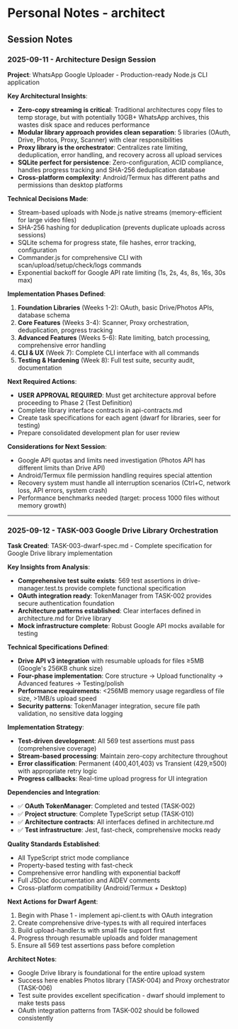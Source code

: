 # Personal Notes - architect

## Session Notes

### 2025-09-11 - Architecture Design Session
**Project**: WhatsApp Google Uploader - Production-ready Node.js CLI application

**Key Architectural Insights**:
- **Zero-copy streaming is critical**: Traditional architectures copy files to temp storage, but with potentially 10GB+ WhatsApp archives, this wastes disk space and reduces performance
- **Modular library approach provides clean separation**: 5 libraries (OAuth, Drive, Photos, Proxy, Scanner) with clear responsibilities
- **Proxy library is the orchestrator**: Centralizes rate limiting, deduplication, error handling, and recovery across all upload services
- **SQLite perfect for persistence**: Zero-configuration, ACID compliance, handles progress tracking and SHA-256 deduplication database
- **Cross-platform complexity**: Android/Termux has different paths and permissions than desktop platforms

**Technical Decisions Made**:
- Stream-based uploads with Node.js native streams (memory-efficient for large video files)
- SHA-256 hashing for deduplication (prevents duplicate uploads across sessions)
- SQLite schema for progress state, file hashes, error tracking, configuration
- Commander.js for comprehensive CLI with scan/upload/setup/check/logs commands
- Exponential backoff for Google API rate limiting (1s, 2s, 4s, 8s, 16s, 30s max)

**Implementation Phases Defined**:
1. **Foundation Libraries** (Weeks 1-2): OAuth, basic Drive/Photos APIs, database schema
2. **Core Features** (Weeks 3-4): Scanner, Proxy orchestration, deduplication, progress tracking
3. **Advanced Features** (Weeks 5-6): Rate limiting, batch processing, comprehensive error handling
4. **CLI & UX** (Week 7): Complete CLI interface with all commands
5. **Testing & Hardening** (Week 8): Full test suite, security audit, documentation

**Next Required Actions**:
- **USER APPROVAL REQUIRED**: Must get architecture approval before proceeding to Phase 2 (Test Definition)
- Complete library interface contracts in api-contracts.md
- Create task specifications for each agent (dwarf for libraries, seer for testing)
- Prepare consolidated development plan for user review

**Considerations for Next Session**:
- Google API quotas and limits need investigation (Photos API has different limits than Drive API)
- Android/Termux file permission handling requires special attention
- Recovery system must handle all interruption scenarios (Ctrl+C, network loss, API errors, system crash)
- Performance benchmarks needed (target: process 1000 files without memory growth)

---

### 2025-09-12 - TASK-003 Google Drive Library Orchestration

**Task Created**: TASK-003-dwarf-spec.md - Complete specification for Google Drive library implementation

**Key Insights from Analysis**:
- **Comprehensive test suite exists**: 569 test assertions in drive-manager.test.ts provide complete functional specification
- **OAuth integration ready**: TokenManager from TASK-002 provides secure authentication foundation
- **Architecture patterns established**: Clear interfaces defined in architecture.md for Drive library
- **Mock infrastructure complete**: Robust Google API mocks available for testing

**Technical Specifications Defined**:
- **Drive API v3 integration** with resumable uploads for files ≥5MB (Google's 256KB chunk size)
- **Four-phase implementation**: Core structure → Upload functionality → Advanced features → Testing/polish
- **Performance requirements**: <256MB memory usage regardless of file size, >1MB/s upload speed
- **Security patterns**: TokenManager integration, secure file path validation, no sensitive data logging

**Implementation Strategy**:
- **Test-driven development**: All 569 test assertions must pass (comprehensive coverage)
- **Stream-based processing**: Maintain zero-copy architecture throughout
- **Error classification**: Permanent (400,401,403) vs Transient (429,≥500) with appropriate retry logic
- **Progress callbacks**: Real-time upload progress for UI integration

**Dependencies and Integration**:
- ✅ **OAuth TokenManager**: Completed and tested (TASK-002)
- ✅ **Project structure**: Complete TypeScript setup (TASK-010) 
- ✅ **Architecture contracts**: All interfaces defined in architecture.md
- ✅ **Test infrastructure**: Jest, fast-check, comprehensive mocks ready

**Quality Standards Established**:
- All TypeScript strict mode compliance
- Property-based testing with fast-check
- Comprehensive error handling with exponential backoff
- Full JSDoc documentation and AIDEV comments
- Cross-platform compatibility (Android/Termux + Desktop)

**Next Actions for Dwarf Agent**:
1. Begin with Phase 1 - implement api-client.ts with OAuth integration
2. Create comprehensive drive-types.ts with all required interfaces
3. Build upload-handler.ts with small file support first
4. Progress through resumable uploads and folder management
5. Ensure all 569 test assertions pass before completion

**Architect Notes**:
- Google Drive library is foundational for the entire upload system
- Success here enables Photos library (TASK-004) and Proxy orchestrator (TASK-006)
- Test suite provides excellent specification - dwarf should implement to make tests pass
- OAuth integration patterns from TASK-002 should be followed consistently

